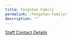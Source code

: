 ```yaml
---
title: Fengshan Family
permalink: /fengshan-family/
description: ""
---
```

<p><a href="/fengshan-family/teaching-staff/">Staff Contact Details</a></p>